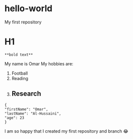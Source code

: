 # hello-world
My first repository 
# H1
	**bold text**
My name is Omar
My hobbies are:
1. Football
2. Reading
3. Research
	---
  ```
{
  "firstName": "Omar",
  "lastName": "Al-Hussaini",
  "age": 23
}
```
I am so happy that I created my first repository and branch :joy:
